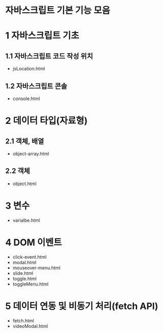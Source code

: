 # 자바스크립트 기본 기능 모음

# 1 자바스크립트 기초

## 1.1 자바스크립트 코드 작성 위치

- jsLocation.html

## 1.2 자바스크립트 콘솔

- console.html

# 2 데이터 타입(자료형)

## 2.1 객체, 배열

- object-array.html

## 2.2 객체

- object.html

# 3 변수

- varialbe.html

# 4 DOM 이벤트

- click-event.html
- modal.html
- mouseover-menu.html
- slide.html
- toggle.html
- toggleMenu.html

# 5 데이터 연동 및 비동기 처리(fetch API)

- fetch.html
- videoModal.html
